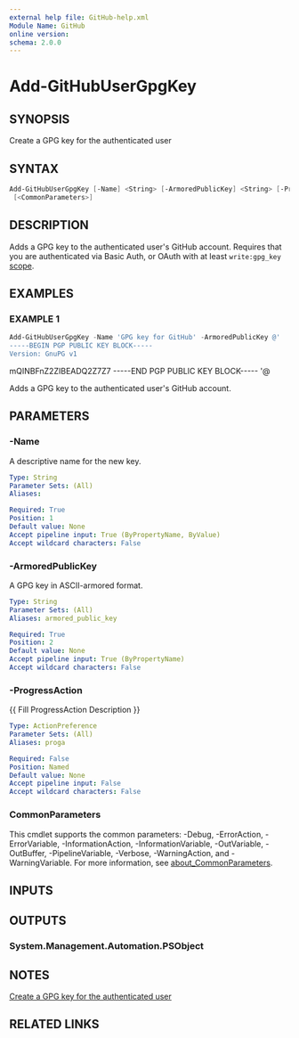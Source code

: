 ```yaml
---
external help file: GitHub-help.xml
Module Name: GitHub
online version:
schema: 2.0.0
---
```


# Add-GitHubUserGpgKey

## SYNOPSIS
Create a GPG key for the authenticated user

## SYNTAX

```powershell
Add-GitHubUserGpgKey [-Name] <String> [-ArmoredPublicKey] <String> [-ProgressAction <ActionPreference>]
 [<CommonParameters>]
```

## DESCRIPTION
Adds a GPG key to the authenticated user's GitHub account.
Requires that you are authenticated via Basic Auth, or OAuth with at least `write:gpg_key`
[scope](https://docs.github.com/apps/building-oauth-apps/understanding-scopes-for-oauth-apps/).

## EXAMPLES

### EXAMPLE 1
```powershell
Add-GitHubUserGpgKey -Name 'GPG key for GitHub' -ArmoredPublicKey @'
-----BEGIN PGP PUBLIC KEY BLOCK-----
Version: GnuPG v1
```

mQINBFnZ2ZIBEADQ2Z7Z7
-----END PGP PUBLIC KEY BLOCK-----
'@

Adds a GPG key to the authenticated user's GitHub account.

## PARAMETERS

### -Name
A descriptive name for the new key.

```yaml
Type: String
Parameter Sets: (All)
Aliases:

Required: True
Position: 1
Default value: None
Accept pipeline input: True (ByPropertyName, ByValue)
Accept wildcard characters: False
```

### -ArmoredPublicKey
A GPG key in ASCII-armored format.

```yaml
Type: String
Parameter Sets: (All)
Aliases: armored_public_key

Required: True
Position: 2
Default value: None
Accept pipeline input: True (ByPropertyName)
Accept wildcard characters: False
```

### -ProgressAction
{{ Fill ProgressAction Description }}

```yaml
Type: ActionPreference
Parameter Sets: (All)
Aliases: proga

Required: False
Position: Named
Default value: None
Accept pipeline input: False
Accept wildcard characters: False
```

### CommonParameters
This cmdlet supports the common parameters: -Debug, -ErrorAction, -ErrorVariable, -InformationAction, -InformationVariable, -OutVariable, -OutBuffer, -PipelineVariable, -Verbose, -WarningAction, and -WarningVariable. For more information, see [about_CommonParameters](http://go.microsoft.com/fwlink/?LinkID=113216).

## INPUTS

## OUTPUTS

### System.Management.Automation.PSObject
## NOTES
[Create a GPG key for the authenticated user](https://docs.github.com/rest/users/gpg-keys#create-a-gpg-key-for-the-authenticated-user)

## RELATED LINKS


